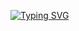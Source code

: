 [![Typing SVG](https://readme-typing-svg.demolab.com?font=Fira+Code&pause=1000&color=F761B2&center=faux&vCenter=faux&repeat=vrai&random=faux&width=435&lines=My+name+is+Nans+Moll)](https://git.io/typing-svg)

<!--
**nans-moll/nans-moll** is a ✨ _special_ ✨ repository because its `README.md` (this file) appears on your GitHub profile.

Here are some ideas to get you started:

- 🔭 I’m currently working on ...
- 🌱 I’m currently learning ...
- 👯 I’m looking to collaborate on ...
- 🤔 I’m looking for help with ...
- 💬 Ask me about ...
- 📫 How to reach me: ...
- 😄 Pronouns: ...
- ⚡ Fun fact: ...
-->
